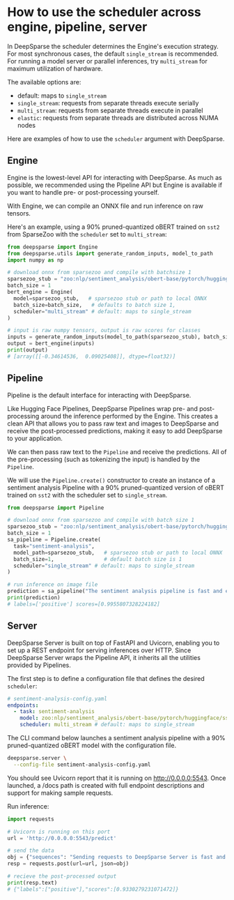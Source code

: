 # How to use the scheduler across engine, pipeline, server
In DeepSparse the scheduler determines the Engine's execution strategy. For most synchronous cases, the default `single_stream` is recommended.
For running a model server or parallel inferences, try `multi_stream` for
maximum utilization of hardware.

The available options are: 

- default: maps to `single_stream`
- `single_stream`: requests from separate threads execute serially
- `multi_stream`: requests from separate threads execute in parallel
- `elastic`: requests from separate threads are distributed across NUMA nodes

Here are examples of how to use the `scheduler` argument with DeepSparse. 
## Engine 
Engine is the lowest-level API for interacting with DeepSparse. As much as possible, we recommended using the Pipeline API but Engine is available if you want to handle pre- or post-processing yourself.

With Engine, we can compile an ONNX file and run inference on raw tensors.

Here's an example, using a 90% pruned-quantized oBERT trained on `sst2` from SparseZoo with the `scheduler` set to `multi_stream`:
```python
from deepsparse import Engine
from deepsparse.utils import generate_random_inputs, model_to_path
import numpy as np

# download onnx from sparsezoo and compile with batchsize 1
sparsezoo_stub = "zoo:nlp/sentiment_analysis/obert-base/pytorch/huggingface/sst2/pruned90_quant-none"
batch_size = 1
bert_engine = Engine(
  model=sparsezoo_stub,   # sparsezoo stub or path to local ONNX
  batch_size=batch_size,   # defaults to batch size 1,
  scheduler="multi_stream" # default: maps to single_stream
)

# input is raw numpy tensors, output is raw scores for classes
inputs = generate_random_inputs(model_to_path(sparsezoo_stub), batch_size)
output = bert_engine(inputs)
print(output)
# [array([[-0.34614536,  0.09025408]], dtype=float32)]
```
## Pipeline 
Pipeline is the default interface for interacting with DeepSparse.

Like Hugging Face Pipelines, DeepSparse Pipelines wrap pre- and post-processing around the inference performed by the Engine. This creates a clean API that allows you to pass raw text and images to DeepSparse and receive the post-processed predictions, making it easy to add DeepSparse to your application.

We can then pass raw text to the `Pipeline` and receive the predictions. All of the pre-processing (such as tokenizing the input) is handled by the `Pipeline`.

We will use the `Pipeline.create()` constructor to create an instance of a sentiment analysis Pipeline with a 90% pruned-quantized version of oBERT trained on `sst2` with the scheduler set to `single_stream`. 

```python
from deepsparse import Pipeline

# download onnx from sparsezoo and compile with batch size 1
sparsezoo_stub = "zoo:nlp/sentiment_analysis/obert-base/pytorch/huggingface/sst2/pruned90_quant-none"
batch_size = 1
sa_pipeline = Pipeline.create(
  task="sentiment-analysis",
  model_path=sparsezoo_stub,   # sparsezoo stub or path to local ONNX
  batch_size=1,                # default batch size is 1
  scheduler="single_stream" # default: maps to single_stream
)

# run inference on image file
prediction = sa_pipeline("The sentiment analysis pipeline is fast and easy to use")
print(prediction)
# labels=['positive'] scores=[0.9955807328224182]
```
## Server
DeepSparse Server is built on top of FastAPI and Uvicorn, enabling you to set up a REST endpoint for serving inferences over HTTP. Since DeepSparse Server wraps the Pipeline API, it inherits all the utilities provided by Pipelines.


The first step is to define a configuration file that defines the desired `scheduler`: 
```yaml
# sentiment-analysis-config.yaml
endpoints:
  - task: sentiment-analysis
    model: zoo:nlp/sentiment_analysis/obert-base/pytorch/huggingface/sst2/pruned90_quant-none
    scheduler: multi_stream # default: maps to single_stream
```
The CLI command below launches a sentiment analysis pipeline with a 90% pruned-quantized oBERT model with the configuration file.
```bash
deepsparse.server \
  --config-file sentiment-analysis-config.yaml
```
You should see Uvicorn report that it is running on http://0.0.0.0:5543. Once launched, a /docs path is created with full endpoint descriptions and support for making sample requests.

Run inference: 
```python
import requests

# Uvicorn is running on this port
url = 'http://0.0.0.0:5543/predict'

# send the data
obj = {"sequences": "Sending requests to DeepSparse Server is fast and easy!"}
resp = requests.post(url=url, json=obj)

# recieve the post-processed output
print(resp.text)
# {"labels":["positive"],"scores":[0.9330279231071472]}
```
